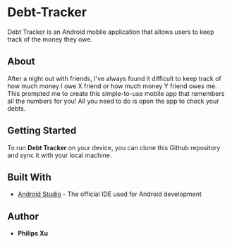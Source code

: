 # Debt-Tracker
Debt Tracker is an Android mobile application that allows users to keep track of the money they owe.

## About
After a night out with friends, I've always found it difficult to keep track of how much money I owe X friend or how much money Y friend owes me. This prompted me to create this simple-to-use mobile app that remembers all the numbers for you! All you need to do is open the app to check your debts.

## Getting Started
To run **Debt Tracker** on your device, you can clone this Github repository and sync it with your local machine. 

## Built With

* [Android Studio](https://developer.android.com/studio) - The official IDE used for Android development

## Author

* **Philips Xu**
